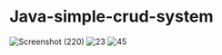 # Java-simple-crud-system
![Screenshot (220)](https://user-images.githubusercontent.com/97075043/226892886-e6845ef5-3f68-4e53-abae-d12050e3cdc7.png)
![23](https://user-images.githubusercontent.com/97075043/226892890-bdcee971-c618-44e9-8be0-2f9e74086dc9.png)
![45](https://user-images.githubusercontent.com/97075043/226892897-00cca71d-0cc4-41ef-817e-e647fef6b8cb.png)
